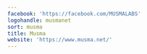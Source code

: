 ```yaml
---
facebook: 'https://facebook.com/MUSMALABS'
logohandle: musmanet
sort: musma
title: Musma
website: 'https://www.musma.net/'
---
```

